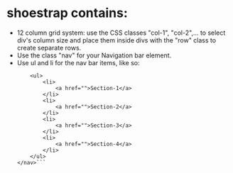 # shoestrap contains:
* 12 column grid system: use the CSS classes "col-1", "col-2",... to select div's column size and place them inside divs with the "row" class to create separate rows.
* Use the class "nav" for your Navigation bar element.
* Use ul and li for the nav bar items, like so:
    ```<nav class="nav">
        <ul>
            <li>
                <a href="">Section-1</a>
            </li>
            <li>
                <a href="">Section-2</a>
            </li>
            <li>
                <a href="">Section-3</a>
            </li>
            <li>
                <a href="">Section-4</a>
            </li>
        </ul>
    </nav>```
